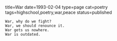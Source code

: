 title=War
date=1993-02-04
type=page
cat=poetry
tags=highschool,poetry,war,peace
status=published
~~~~~~
War, why do we fight?
War, we should renounce it.
War gets us nowhere.
War is outdated.
